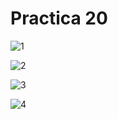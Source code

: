 # Practica 20
![1](https://github.com/JucaLozte/Practica-20/assets/148293086/44a25317-22bd-424d-be10-9a13ff1158e2)

![2](https://github.com/JucaLozte/Practica-20/assets/148293086/8c817ef5-e555-4a78-b334-8ac8b3697dd0)

![3](https://github.com/JucaLozte/Practica-20/assets/148293086/e8b5d821-ee25-4767-bab0-d13aac29d918)

![4](https://github.com/JucaLozte/Practica-20/assets/148293086/61445236-193d-44bf-a2db-6bd7c0af4c9e)
